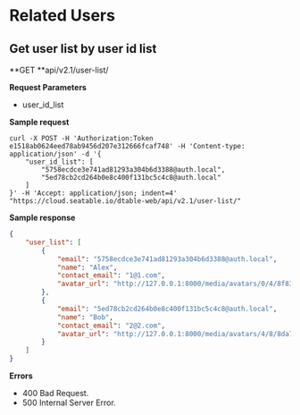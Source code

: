 # Related Users

## Get user list by user id list

**GET **api/v2.1/user-list/

**Request Parameters**

* user_id_list

**Sample request**

```
curl -X POST -H 'Authorization:Token e1518ab0624eed78ab9456d207e312666fcaf748' -H 'Content-type: application/json' -d '{
    "user_id_list": [
        "5758ecdce3e741ad81293a304b6d3388@auth.local",
        "5ed78cb2cd264b0e8c400f131bc5c4c8@auth.local"
    ]
}' -H 'Accept: application/json; indent=4' "https://cloud.seatable.io/dtable-web/api/v2.1/user-list/"

```

**Sample response**

```json
{
    "user_list": [
        {
            "email": "5758ecdce3e741ad81293a304b6d3388@auth.local",
            "name": "Alex",
            "contact_email": "1@1.com",
            "avatar_url": "http://127.0.0.1:8000/media/avatars/0/4/8f833bd2e242f195f40a77c21b39b6/resized/80/03e77af8819c66f25260297dd5e97dc7_uawl0f1.png"
        },
        {
            "email": "5ed78cb2cd264b0e8c400f131bc5c4c8@auth.local",
            "name": "Bob",
            "contact_email": "2@2.com",
            "avatar_url": "http://127.0.0.1:8000/media/avatars/4/8/8da703fbbf61f4c398943c609924c0/resized/80/1ae78cb64ba5442c2929247926af0e6f.png"
        }
    ]
}

```

**Errors**

* 400 Bad Request.
* 500 Internal Server Error.


